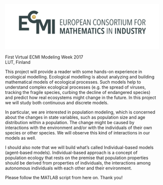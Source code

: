 ![image](./ECMI_logo_FC-1.png)

First Virtual ECMI Modeling Week 2017\
LUT, Finland


This project will provide a reader with some hands-on experience in ecological modelling. 
Ecological modelling is about analyzing and building mathematical models of ecological processes. 
Such models help to understand complex ecological processes (e.g. the spread of viruses, tracking the fragile species, curbing the decline of
endangered species) and predict how real ecosystems might change in the future. In this project we will study both continuous and discrete models. 

In particular, we are interested in population modeling, which is concerned about the changes in state variables, such as population size and age
distribution within a population. The change might be caused by interactions with the environment and/or with the
individuals of their own species or other species. We will observe this kind of interactions in our models as well.

I should also note that we will build what’s called Individual-based models (agent-based models). 
Individual-based approach is a concept of population ecology that rests on the premise that population properties should be derived from properties of individuals, 
the interactions among autonomous individuals with each other and their environment. 

Please follow the MATLAB script from here on. Thank you! 
